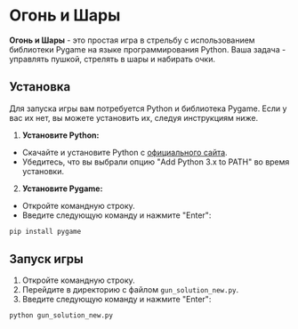 # Огонь и Шары

**Огонь и Шары** - это простая игра в стрельбу с использованием библиотеки Pygame на языке программирования Python. Ваша задача - управлять пушкой, стрелять в шары и набирать очки.

## Установка

Для запуска игры вам потребуется Python и библиотека Pygame. Если у вас их нет, вы можете установить их, следуя инструкциям ниже.

1. **Установите Python:**
- Скачайте и установите Python с [официального сайта](https://www.python.org/downloads/).
- Убедитесь, что вы выбрали опцию "Add Python 3.x to PATH" во время установки.

2. **Установите Pygame:**
- Откройте командную строку.
- Введите следующую команду и нажмите "Enter":
```bash
pip install pygame
```

## Запуск игры

1. Откройте командную строку.
2. Перейдите в директорию с файлом `gun_solution_new.py`.
3. Введите следующую команду и нажмите "Enter":
```bash
python gun_solution_new.py